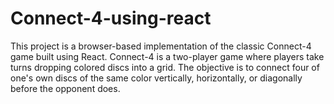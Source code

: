 # Connect-4-using-react
This project is a browser-based implementation of the classic Connect-4 game built using React. Connect-4 is a two-player game where players take turns dropping colored discs into a grid. The objective is to connect four of one's own discs of the same color vertically, horizontally, or diagonally before the opponent does.
